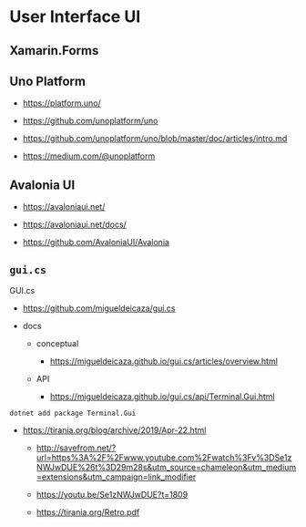 # User Interface UI

## Xamarin.Forms

## Uno Platform

*   https://platform.uno/

*   https://github.com/unoplatform/uno

*   https://github.com/unoplatform/uno/blob/master/doc/articles/intro.md

*   https://medium.com/@unoplatform

## Avalonia UI

*   https://avaloniaui.net/

*   https://avaloniaui.net/docs/

*   https://github.com/AvaloniaUI/Avalonia

## `gui.cs`

GUI.cs 

*   https://github.com/migueldeicaza/gui.cs

*   docs

    *   conceptual

        *   https://migueldeicaza.github.io/gui.cs/articles/overview.html

    *   API

        *   https://migueldeicaza.github.io/gui.cs/api/Terminal.Gui.html

```
dotnet add package Terminal.Gui
```

*   https://tirania.org/blog/archive/2019/Apr-22.html

    *   http://savefrom.net/?url=https%3A%2F%2Fwww.youtube.com%2Fwatch%3Fv%3DSe1zNWJwDUE%26t%3D29m28s&utm_source=chameleon&utm_medium=extensions&utm_campaign=link_modifier

    *   https://youtu.be/Se1zNWJwDUE?t=1809

    *   https://tirania.org/Retro.pdf
    